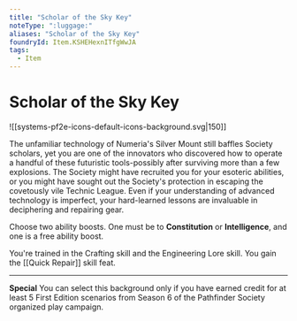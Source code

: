 ```yaml
---
title: "Scholar of the Sky Key"
noteType: ":luggage:"
aliases: "Scholar of the Sky Key"
foundryId: Item.KSHEHexnITfgWwJA
tags:
  - Item
---
```


# Scholar of the Sky Key
![[systems-pf2e-icons-default-icons-background.svg|150]]

The unfamiliar technology of Numeria's Silver Mount still baffles Society scholars, yet you are one of the innovators who discovered how to operate a handful of these futuristic tools-possibly after surviving more than a few explosions. The Society might have recruited you for your esoteric abilities, or you might have sought out the Society's protection in escaping the covetously vile Technic League. Even if your understanding of advanced technology is imperfect, your hard-learned lessons are invaluable in deciphering and repairing gear.

Choose two ability boosts. One must be to **Constitution** or **Intelligence**, and one is a free ability boost.

You're trained in the Crafting skill and the Engineering Lore skill. You gain the [[Quick Repair]] skill feat.

* * *

**Special** You can select this background only if you have earned credit for at least 5 First Edition scenarios from Season 6 of the Pathfinder Society organized play campaign.
